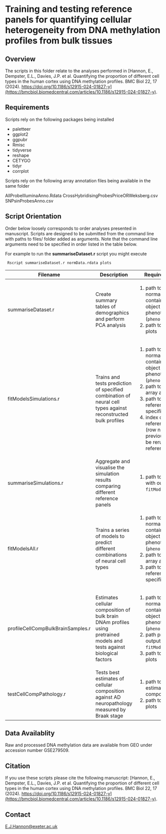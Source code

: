 # Training and testing reference panels for quantifying cellular heterogeneity from DNA methylation profiles from bulk tissues  

## Overview

The scripts in this folder relate to the analyses performed in [Hannon, E., Dempster, E.L., Davies, J.P. et al. Quantifying the proportion of different cell types in the human cortex using DNA methylation profiles. BMC Biol 22, 17 (2024). https://doi.org/10.1186/s12915-024-01827-y](https://bmcbiol.biomedcentral.com/articles/10.1186/s12915-024-01827-y). 

## Requirements

Scripts rely on the following packages being installed

* paletteer
* ggplot2
* ggpubr
* Rmisc
* tidyverse
* reshape
* CETYGO
* tidyr
* corrplot

Scripts rely on the following array annotation files being available in the same folder

AllProbeIlluminaAnno.Rdata
CrossHybridisingProbesPriceORWeksberg.csv
SNPsinProbesAnno.csv



## Script Orientation

Order below loosely corresponds to order analyses presented in manuscript. Scripts are designed to be submitted from the command line with paths to files/ folder added as arguments. Note that the command line arguments need to be specified in order listed in the table below. 

For example to run the **summariseDataset.r** script you might execute

` Rscript summariseDataset.r normData.rdata plots`

| Filename | Description | Required Arguments | 
| --- | ----------- | ----------- |
| summariseDataset.r | Create summary tables of demographics and perform PCA analysis | <ol><li> path to RDS file with normalised dataset, containing betas matrix object (`norm.all`) and phenotype matrix (`pheno.all`) </li><li> path to folder to save plots </li></ol> |
| fitModelsSimulations.r | Trains and tests prediction of specified combination of neural cell types against reconstructed bulk profiles |  <ol><li> path to RDS file with normalised dataset, containing betas matrix object (`norm.all`) and phenotype matrix (`pheno.all`) </li><li>  path to folder with array annotation files </li><li> path to csv file with reference panels specified </li><li>  index of which reference panel to train (row number of previous file) needs to be rerun for each reference panel </li></ol> |
| summariseSimulations.r | Aggregate and visualise the simulation results comparing different reference panels  | <ol><li> path to RDS objects with output from `fitModelsSimulations.r` </ol></li>|
| fitModelsAll.r | Trains a series of models to predict different combinations of neural cell types  | <ol><li> path to RDS file with normalised dataset, containing betas matrix object (`norm.all`) and phenotype matrix (`pheno.all`) </li><li>  path to folder with array annotation files </li><li> path to csv file with reference panels specified </li></ol>|
| profileCellCompBulkBrainSamples.r | Estimates cellular composition of bulk brain DNAm  profiles using pretrained models and tests against biological factors  | <ol><li> path to RDS file with normalised dataset, containing betas matrix object (`norm.all`) and phenotype matrix (`pheno.all`) </li><li>  path pretrained models, output of `fitModelsAll.r` </li><li> path to folder to save plots </li></ol> |
| testCellCompPathology.r | Tests best estimates of cellular composition against AD neuropathology measured by Braak stage | <ol><li> path to RDS file with estimated cellular composition </li><li> path to folder to save plots </li></ol> |

## Data Availablity

Raw and processed DNA methylation data are available from GEO under accession number GSE279509. 

## Citation

If you use these scripts please cite the following manuscript: [Hannon, E., Dempster, E.L., Davies, J.P. et al. Quantifying the proportion of different cell types in the human cortex using DNA methylation profiles. BMC Biol 22, 17 (2024). https://doi.org/10.1186/s12915-024-01827-y](https://bmcbiol.biomedcentral.com/articles/10.1186/s12915-024-01827-y). 

## Contact

<E.J.Hannon@exeter.ac.uk>
